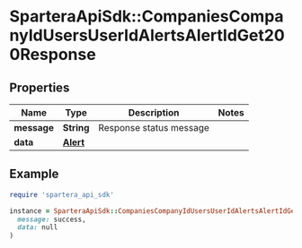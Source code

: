 # SparteraApiSdk::CompaniesCompanyIdUsersUserIdAlertsAlertIdGet200Response

## Properties

| Name | Type | Description | Notes |
| ---- | ---- | ----------- | ----- |
| **message** | **String** | Response status message |  |
| **data** | [**Alert**](Alert.md) |  |  |

## Example

```ruby
require 'spartera_api_sdk'

instance = SparteraApiSdk::CompaniesCompanyIdUsersUserIdAlertsAlertIdGet200Response.new(
  message: success,
  data: null
)
```

